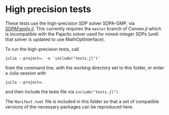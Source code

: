 # High precision tests

These tests use the high-precision SDP solver SDPA-GMP, via
[SDPAFamily.jl](https://github.com/ericphanson/SDPAFamily.jl). This currently
requires the `master` branch of Convex.jl which is incompatible with the
Pajarito solver used for mixed-integer SDPs (until that solver is updated to use
MathOptInterface).

To run the high-precision tests, call
```
julia --project=. -e 'include("tests.jl")'
```
from the command line, with the working directory set to this folder, or enter a
Julia session with
```
juila --project=.
```
and then include the tests file via `include("tests.jl")`.

The `Manifest.toml` file is included in this folder so that a set of compatible
versions of the necessary packages can be reproduced here.

